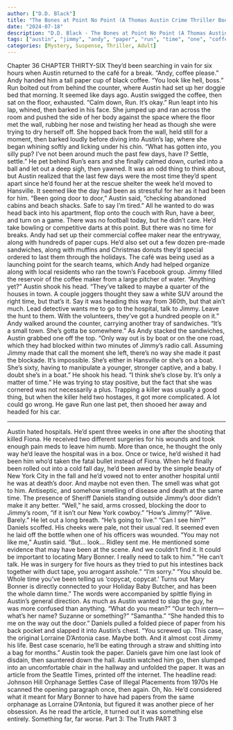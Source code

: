 ```yaml
---
author: ["D.D. Black"]
title: "The Bones at Point No Point (A Thomas Austin Crime Thriller Book 1) - Chapter 37"
date: "2024-07-18"
description: "D.D. Black - The Bones at Point No Point (A Thomas Austin Crime Thriller Book 1)"
tags: ["austin", "jimmy", "andy", "paper", "run", "time", "one", "coffee", "day", "door", "way", "like", "head", "back", "last", "hospital", "got", "daniel", "case", "set", "seemed", "around", "much", "said", "along"]
categories: [Mystery, Suspense, Thriller, Adult]
---
```


Chapter 36
CHAPTER THIRTY-SIX
They’d been searching in vain for six hours when Austin returned to the café for a break. “Andy, coffee please.”
Andy handed him a tall paper cup of black coffee. “You look like hell, boss.”
Run bolted out from behind the counter, where Austin had set up her doggie bed that morning. It seemed like days ago.
Austin swigged the coffee, then sat on the floor, exhausted. “Calm down, Run. It’s okay.”
Run leapt into his lap, whined, then barked in his face. She jumped up and ran across the room and pushed the side of her body against the space where the floor met the wall, rubbing her nose and twisting her head as though she were trying to dry herself off. She hopped back from the wall, held still for a moment, then barked loudly before diving into Austin’s lap, where she began whining softly and licking under his chin.
“What has gotten into, you silly pup? I’ve not been around much the past few days, have I? Settle, settle.”
He pet behind Run’s ears and she finally calmed down, curled into a ball and let out a deep sigh, then yawned. It was an odd thing to think about, but Austin realized that the last few days were the most time they’d spent apart since he’d found her at the rescue shelter the week he’d moved to Hansville. It seemed like the day had been as stressful for her as it had been for him.
“Been going door to door,” Austin said, “checking abandoned cabins and beach shacks. Safe to say I’m tired.”
All he wanted to do was head back into his apartment, flop onto the couch with Run, have a beer, and turn on a game. There was no football today, but he didn’t care. He’d take bowling or competitive darts at this point. But there was no time for breaks.
Andy had set up their commercial coffee maker near the entryway, along with hundreds of paper cups. He’d also set out a few dozen pre-made sandwiches, along with muffins and Christmas donuts they’d special ordered to last them through the holidays. The café was being used as a launching point for the search teams, which Andy had helped organize along with local residents who ran the town’s Facebook group.
Jimmy filled the reservoir of the coffee maker from a large pitcher of water. “Anything yet?”
Austin shook his head. “They’ve talked to maybe a quarter of the houses in town. A couple joggers thought they saw a white SUV around the right time, but that’s it. Say it was heading this way from 360th, but that ain’t much. Lead detective wants me to go to the hospital, talk to Jimmy. Leave the hunt to them. With the volunteers, they’ve got a hundred people on it.”
Andy walked around the counter, carrying another tray of sandwiches. “It’s a small town. She’s gotta be somewhere.”
As Andy stacked the sandwiches, Austin grabbed one off the top. “Only way out is by boat or on the one road, which they had blocked within two minutes of Jimmy’s radio call. Assuming Jimmy made that call the moment she left, there’s no way she made it past the blockade. It’s impossible. She’s either in Hansville or she’s on a boat. She’s sixty, having to manipulate a younger, stronger captive, and a baby. I doubt she’s in a boat.” He shook his head. “I think she’s close by. It’s only a matter of time.” He was trying to stay positive, but the fact that she was cornered was not necessarily a plus. Trapping a killer was usually a good thing, but when the killer held two hostages, it got more complicated. A lot could go wrong.
He gave Run one last pet, then shooed her away and headed for his car.
* * *
Austin hated hospitals. He’d spent three weeks in one after the shooting that killed Fiona. He received two different surgeries for his wounds and took enough pain meds to leave him numb. More than once, he thought the only way he’d leave the hospital was in a box. Once or twice, he’d wished it had been him who’d taken the fatal bullet instead of Fiona.
When he’d finally been rolled out into a cold fall day, he’d been awed by the simple beauty of New York City in the fall and he’d vowed not to enter another hospital until he was at death’s door. And maybe not even then.
The smell was what got to him. Antiseptic, and somehow smelling of disease and death at the same time.
The presence of Sheriff Daniels standing outside Jimmy’s door didn’t make it any better. “Well,” he said, arms crossed, blocking the door to Jimmy’s room, “if it isn’t our New York cowboy.”
“How’s Jimmy?”
“Alive. Barely.” He let out a long breath. “He’s going to live.”
“Can I see him?”
Daniels scoffed. His cheeks were pale, not their usual red. It seemed even he laid off the bottle when one of his officers was wounded.
“You may not like me,” Austin said. “But… look… Ridley sent me. He mentioned some evidence that may have been at the scene. And we couldn’t find it. It could be important to locating Mary Bonner. I really need to talk to him.”
“He can’t talk. He was in surgery for five hours as they tried to put his intestines back together with duct tape, you arrogant asshole.”
“I’m sorry.”
“You should be. Whole time you’ve been telling us ‘copycat, copycat.’ Turns out Mary Bonner is directly connected to your Holiday Baby Butcher, and has been the whole damn time.” The words were accompanied by spittle flying in Austin’s general direction.
As much as Austin wanted to slap the guy, he was more confused than anything. “What do you mean?”
“Our tech intern—what’s her name? Suzanne or something?”
“Samantha.”
“She handed this to me on the way out the door.” Daniels pulled a folded piece of paper from his back pocket and slapped it into Austin’s chest. “You screwed up. This case, the original Lorraine D’Antonia case. Maybe both. And it almost cost Jimmy his life. Best case scenario, he’ll be eating through a straw and shitting into a bag for months.”
Austin took the paper.
Daniels gave him one last look of disdain, then sauntered down the hall. Austin watched him go, then slumped into an uncomfortable chair in the hallway and unfolded the paper. It was an article from the Seattle Times, printed off the internet.
The headline read:
Johnson Hill Orphanage Settles Case of Illegal Placements from 1970s
He scanned the opening paragraph once, then again.
Oh, No.
He’d considered what it meant for Mary Bonner to have had papers from the same orphanage as Lorraine D’Antonia, but figured it was another piece of her obsession.
As he read the article, it turned out it was something else entirely.
Something far, far worse.
Part 3: The Truth
PART 3